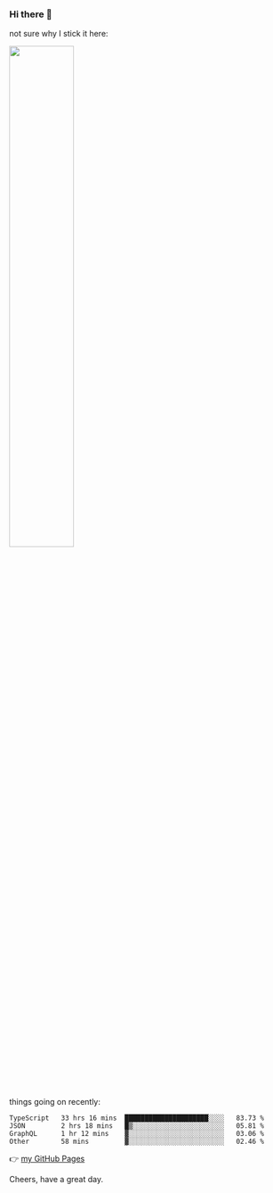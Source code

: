 ### Hi there 👋

not sure why I stick it here:

[<img width="48%" src="https://github-readme-stats.vercel.app/api?username=ykzhukian&show_icons=true&theme=dracula">](https://github.com/anuraghazra/github-readme-stats)


things going on recently:

<!--START_SECTION:waka-->

```text
TypeScript   33 hrs 16 mins  █████████████████████░░░░   83.73 %
JSON         2 hrs 18 mins   █▒░░░░░░░░░░░░░░░░░░░░░░░   05.81 %
GraphQL      1 hr 12 mins    ▓░░░░░░░░░░░░░░░░░░░░░░░░   03.06 %
Other        58 mins         ▓░░░░░░░░░░░░░░░░░░░░░░░░   02.46 %
```

<!--END_SECTION:waka-->

👉 [my GitHub Pages](https://ykzhukian.github.io)

Cheers, have a great day.

